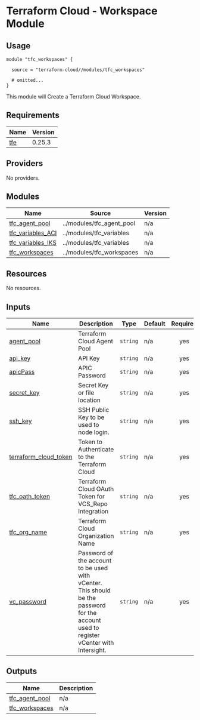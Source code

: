 # Terraform Cloud - Workspace Module

## Usage

```hcl
module "tfc_workspaces" {

  source = "terraform-cloud//modules/tfc_workspaces"

  # omitted...
}
```

This module will Create a Terraform Cloud Workspace.

<!-- BEGINNING OF PRE-COMMIT-TERRAFORM DOCS HOOK -->
## Requirements

| Name | Version |
|------|---------|
| <a name="requirement_tfe"></a> [tfe](#requirement\_tfe) | 0.25.3 |

## Providers

No providers.

## Modules

| Name | Source | Version |
|------|--------|---------|
| <a name="module_tfc_agent_pool"></a> [tfc\_agent\_pool](#module\_tfc\_agent\_pool) | ../modules/tfc_agent_pool | n/a |
| <a name="module_tfc_variables_ACI"></a> [tfc\_variables\_ACI](#module\_tfc\_variables\_ACI) | ../modules/tfc_variables | n/a |
| <a name="module_tfc_variables_IKS"></a> [tfc\_variables\_IKS](#module\_tfc\_variables\_IKS) | ../modules/tfc_variables | n/a |
| <a name="module_tfc_workspaces"></a> [tfc\_workspaces](#module\_tfc\_workspaces) | ../modules/tfc_workspaces | n/a |

## Resources

No resources.

## Inputs

| Name | Description | Type | Default | Required |
|------|-------------|------|---------|:--------:|
| <a name="input_agent_pool"></a> [agent\_pool](#input\_agent\_pool) | Terraform Cloud Agent Pool | `string` | n/a | yes |
| <a name="input_api_key"></a> [api\_key](#input\_api\_key) | API Key | `string` | n/a | yes |
| <a name="input_apicPass"></a> [apicPass](#input\_apicPass) | APIC Password | `string` | n/a | yes |
| <a name="input_secret_key"></a> [secret\_key](#input\_secret\_key) | Secret Key or file location | `string` | n/a | yes |
| <a name="input_ssh_key"></a> [ssh\_key](#input\_ssh\_key) | SSH Public Key to be used to node login. | `string` | n/a | yes |
| <a name="input_terraform_cloud_token"></a> [terraform\_cloud\_token](#input\_terraform\_cloud\_token) | Token to Authenticate to the Terraform Cloud | `string` | n/a | yes |
| <a name="input_tfc_oath_token"></a> [tfc\_oath\_token](#input\_tfc\_oath\_token) | Terraform Cloud OAuth Token for VCS\_Repo Integration | `string` | n/a | yes |
| <a name="input_tfc_org_name"></a> [tfc\_org\_name](#input\_tfc\_org\_name) | Terraform Cloud Organization Name | `string` | n/a | yes |
| <a name="input_vc_password"></a> [vc\_password](#input\_vc\_password) | Password of the account to be used with vCenter.  This should be the password for the account used to register vCenter with Intersight. | `string` | n/a | yes |

## Outputs

| Name | Description |
|------|-------------|
| <a name="output_tfc_agent_pool"></a> [tfc\_agent\_pool](#output\_tfc\_agent\_pool) | n/a |
| <a name="output_tfc_workspaces"></a> [tfc\_workspaces](#output\_tfc\_workspaces) | n/a |
<!-- END OF PRE-COMMIT-TERRAFORM DOCS HOOK -->
